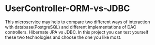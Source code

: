 # UserController-ORM-vs-JDBC
This microservice may help to compare two different ways of interaction with database(PostgreSQL) and different implementations of DAO controllers.
Hibernate JPA vs JDBC. In this project you can test yourself these two technologies and choose the one you like most.
